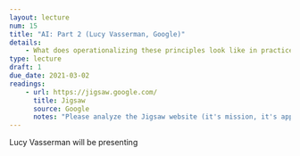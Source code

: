 ```yaml
---
layout: lecture
num: 15
title: "AI: Part 2 (Lucy Vasserman, Google)"
details:
    - What does operationalizing these principles look like in practice?
type: lecture
draft: 1
due_date: 2021-03-02
readings:
    - url: https://jigsaw.google.com/
      title: Jigsaw
      source: Google
      notes: "Please analyze the Jigsaw website (it's mission, it's approach, etc.), and come with questions for Lucy."
---
```


Lucy Vasserman will be presenting